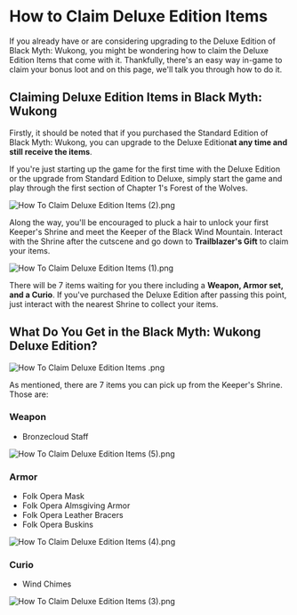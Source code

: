 # How to Claim Deluxe Edition Items

If you already have or are considering upgrading to the Deluxe Edition of Black Myth: Wukong, you might be wondering how to claim the Deluxe Edition Items that come with it. Thankfully, there's an easy way in-game to claim your bonus loot and on this page, we'll talk you through how to do it. 

## Claiming Deluxe Edition Items in Black Myth: Wukong

Firstly, it should be noted that if you purchased the Standard Edition of Black Myth: Wukong, you can upgrade to the Deluxe Edition**at any time and still receive the items**. 

If you're just starting up the game for the first time with the Deluxe Edition or the upgrade from Standard Edition to Deluxe, simply start the game and play through the first section of Chapter 1's Forest of the Wolves. 

![How To Claim Deluxe Edition Items \(2\).png](https://oyster.ignimgs.com/mediawiki/apis.ign.com/black-myth-wukong/6/66/How_To_Claim_Deluxe_Edition_Items_%282%29.png)

Along the way, you'll be encouraged to pluck a hair to unlock your first Keeper's Shrine and meet the Keeper of the Black Wind Mountain. Interact with the Shrine after the cutscene and go down to **Trailblazer's Gift** to claim your items. 

![How To Claim Deluxe Edition Items \(1\).png](https://oyster.ignimgs.com/mediawiki/apis.ign.com/black-myth-wukong/5/51/How_To_Claim_Deluxe_Edition_Items_%281%29.png)

There will be 7 items waiting for you there including a **Weapon, Armor set, and a Curio**. If you've purchased the Deluxe Edition after passing this point, just interact with the nearest Shrine to collect your items. 

## What Do You Get in the Black Myth: Wukong Deluxe Edition?

![How To Claim Deluxe Edition Items .png](https://oyster.ignimgs.com/mediawiki/apis.ign.com/black-myth-wukong/5/57/How_To_Claim_Deluxe_Edition_Items_.png)

As mentioned, there are 7 items you can pick up from the Keeper's Shrine. Those are: 

### Weapon

  * Bronzecloud Staff

![How To Claim Deluxe Edition Items \(5\).png](https://oyster.ignimgs.com/mediawiki/apis.ign.com/black-myth-wukong/8/8f/How_To_Claim_Deluxe_Edition_Items_%285%29.png)

### Armor

  * Folk Opera Mask
  * Folk Opera Almsgiving Armor
  * Folk Opera Leather Bracers
  * Folk Opera Buskins

![How To Claim Deluxe Edition Items \(4\).png](https://oyster.ignimgs.com/mediawiki/apis.ign.com/black-myth-wukong/6/60/How_To_Claim_Deluxe_Edition_Items_%284%29.png)

### Curio

  * Wind Chimes

![How To Claim Deluxe Edition Items \(3\).png](https://oyster.ignimgs.com/mediawiki/apis.ign.com/black-myth-wukong/6/69/How_To_Claim_Deluxe_Edition_Items_%283%29.png)
